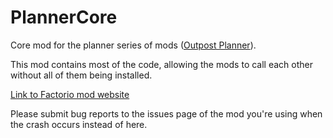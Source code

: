 # PlannerCore

Core mod for the planner series of mods ([Outpost Planner](https://github.com/ChucklesTheBeard/OutpostPlanner)).

This mod contains most of the code, allowing the mods to call each other without all of them being installed.

[Link to Factorio mod website](https://mods.factorio.com/mods/ChucklesTheBeard/PlannerCore1-1)

Please submit bug reports to the issues page of the mod you're using when the crash occurs instead of here.

